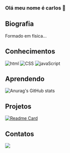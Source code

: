 ### Olá meu nome é carlos 👋

## Biografia

Formado em física...

## Conhecimentos
![html](https://img.shields.io/badge/HTML5-E34F26?style=for-the-badge&logo=html5&logoColor=white)
![CSS](https://img.shields.io/badge/CSS3-1572B6?style=for-the-badge&logo=css3&logoColor=white)
![javaScript](https://img.shields.io/badge/JavaScript-323330?style=for-the-badge&logo=javascript&logoColor=F7DF1E)

## Aprendendo



![Anurag's GitHub stats](https://github-readme-stats.vercel.app/api?username=krlosalessandro&show_icons=true&theme=dark)

## Projetos

[![Readme Card](https://github-readme-stats.vercel.app/api/pin/?username=krlosalessandro&repo=jornadaDev-EBAC)](https://github.com/krlosalessandro/jornadaDev-EBAC.git)


## Contatos

[<img src="https://img.shields.io/badge/LinkedIn-0077B5?style=for-the-badge&logo=linkedin&logoColor=white"/>](https://www.linkedin.com/in/carlos-alessandro-silva-dos-anjos-29171a162/)

<!--
**krlosalessandro/krlosalessandro** is a ✨ _special_ ✨ repository because its `README.md` (this file) appears on your GitHub profile.

Here are some ideas to get you started:

- 🔭 I’m currently working on ...
- 🌱 I’m currently learning ...
- 👯 I’m looking to collaborate on ...
- 🤔 I’m looking for help with ...
- 💬 Ask me about ...
- 📫 How to reach me: ...
- 😄 Pronouns: ...
- ⚡ Fun fact: ...
https://github.com/anuraghazra/github-readme-stats#github-stats-card cards
https://github.com/alexandresanlim/Badges4-README.md-Profile#how-to-use
-->
